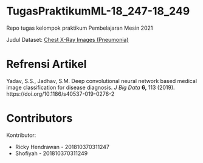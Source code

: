# TugasPraktikumML-18_247-18_249
Repo tugas kelompok praktikum Pembelajaran Mesin 2021

Judul Dataset: [Chest X-Ray Images (Pneumonia)](https://www.kaggle.com/paultimothymooney/chest-xray-pneumonia)

# Refrensi Artikel
<div class="csl-entry">Yadav, S.S., Jadhav, S.M. Deep convolutional neural network based medical image classification for disease diagnosis. <i>J Big Data</i> <b>6,</b> 113 (2019). https://doi.org/10.1186/s40537-019-0276-2</div>

# Contributors
Kontributor:
* Ricky Hendrawan - 201810370311247
* Shofiyah - 201810370311249